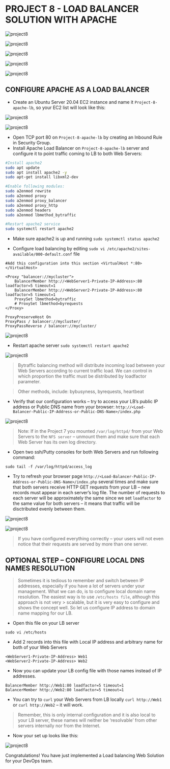 # PROJECT 8 - LOAD BALANCER SOLUTION WITH APACHE

![project8](../images/project8/1.png)

![project8](../images/project8/3.png)

![project8](../images/project8/4.png)

![project8](../images/project8/5.png)

![project8](../images/project8/6.png)

## CONFIGURE APACHE AS A LOAD BALANCER

- Create an Ubuntu Server 20.04 EC2 instance and name it `Project-8-apache-lb`, so your EC2 list will look like this:

![project8](../images/project8/7.png)

![project8](../images/project8/8.png)

- Open TCP port 80 on `Project-8-apache-lb` by creating an Inbound Rule in Security Group.
- Install Apache Load Balancer on `Project-8-apache-lb` server and configure it to point traffic coming to LB to both Web Servers:

```bash
#Install apache2
sudo apt update
sudo apt install apache2 -y
sudo apt-get install libxml2-dev

#Enable following modules:
sudo a2enmod rewrite
sudo a2enmod proxy
sudo a2enmod proxy_balancer
sudo a2enmod proxy_http
sudo a2enmod headers
sudo a2enmod lbmethod_bytraffic

#Restart apache2 service
sudo systemctl restart apache2
```

- Make sure apache2 is up and running `sudo systemctl status apache2`

- Configure load balancing by editing `sudo vi /etc/apache2/sites-available/000-default.conf` file

```config
#Add this configuration into this section <VirtualHost *:80>  </VirtualHost>

<Proxy "balancer://mycluster">
    BalancerMember http://<WebServer1-Private-IP-Address>:80 loadfactor=5 timeout=1
    BalancerMember http://<WebServer2-Private-IP-Address>:80 loadfactor=5 timeout=1
    ProxySet lbmethod=bytraffic
    # ProxySet lbmethod=byrequests
</Proxy>

ProxyPreserveHost On
ProxyPass / balancer://mycluster/
ProxyPassReverse / balancer://mycluster/
```

![project8](../images/project8/9.png)

- Restart apache server `sudo systemctl restart apache2`

![project8](../images/project8/10.png)

> Bytraffic balancing method will distribute incoming load between your Web Servers according to current traffic load. We can control in which proportion the traffic must be distributed by loadfactor parameter.

> Other methods, include: bybusyness, byrequests, heartbeat

- Verify that our configuration works – try to access your LB’s public IP address or Public DNS name from your browser:
  `http://<Load-Balancer-Public-IP-Address-or-Public-DNS-Name>/index.php`

![project8](../images/project8/11.png)

> Note: If in the Project 7 you mounted `/var/log/httpd/` from your Web Servers to the `NFS server` – unmount them and make sure that each Web Server has its own log directory.

- Open two ssh/Putty consoles for both Web Servers and run following command:

`sudo tail -f /var/log/httpd/access_log`

- Try to refresh your browser page `http://<Load-Balancer-Public-IP-Address-or-Public-DNS-Name>/index.php` several times and make sure that both servers receive HTTP GET requests from your LB – new records must appear in each server’s log file. The number of requests to each server will be approximately the same since we set `loadfactor` to the same value for both servers – it means that traffic will be disctributed evenly between them.

![project8](../images/project8/12.png)

![project8](../images/project8/13.png)

> If you have configured everything correctly – your users will not even notice that their requests are served by more than one server.

## OPTIONAL STEP – CONFIGURE LOCAL DNS NAMES RESOLUTION

> Sometimes it is tedious to remember and switch between IP addresses, especially if you have a lot of servers under your management.
> What we can do, is to configure local domain name resolution. The easiest way is to use `/etc/hosts file`, although this approach is not very > scalable, but it is very easy to configure and shows the concept well. So let us configure IP address to domain name mapping for our LB.

- Open this file on your LB server

`sudo vi /etc/hosts`

- Add 2 records into this file with Local IP address and arbitrary name for both of your Web Servers

```config
<WebServer1-Private-IP-Address> Web1
<WebServer2-Private-IP-Address> Web2
```

- Now you can update your LB config file with those names instead of IP addresses.

```config
BalancerMember http://Web1:80 loadfactor=5 timeout=1
BalancerMember http://Web2:80 loadfactor=5 timeout=1
```

- You can try to `curl` your Web Servers from LB locally `curl http://Web1` or `curl http://Web2` – it will work.

> Remember, this is only internal configuration and it is also local to your LB server, these names will neither be ‘resolvable’ from other servers internally nor from the Internet.

- Now your set up looks like this:

![project8](../images/project8/14.png)

Congratulations!
You have just implemented a Load balancing Web Solution for your DevOps team.
